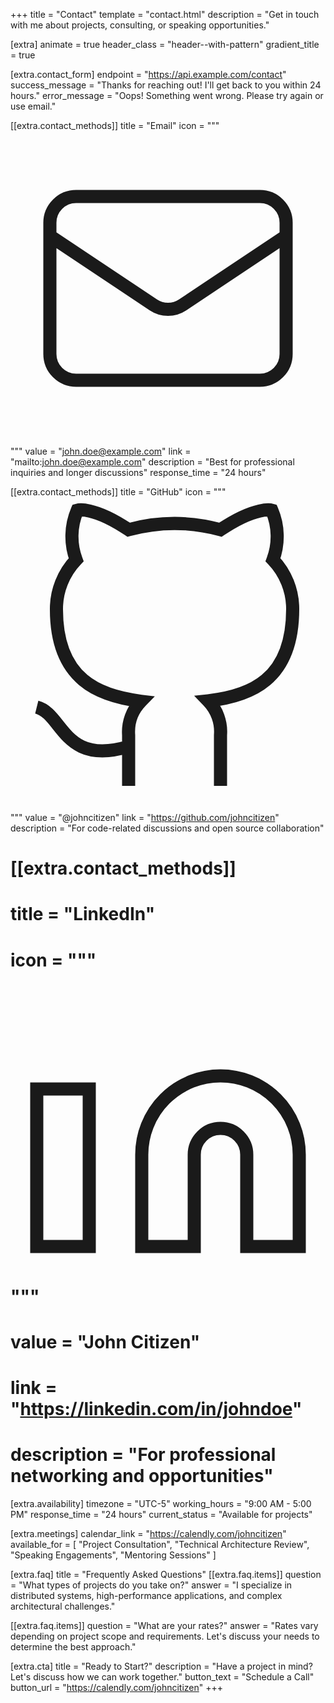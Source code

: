 +++
title = "Contact"
template = "contact.html"
description = "Get in touch with me about projects, consulting, or speaking opportunities."

[extra]
animate = true
header_class = "header--with-pattern"
gradient_title = true

[extra.contact_form]
endpoint = "https://api.example.com/contact"
success_message = "Thanks for reaching out! I'll get back to you within 24 hours."
error_message = "Oops! Something went wrong. Please try again or use email."

[[extra.contact_methods]]
title = "Email"
icon = """<svg viewBox="0 0 24 24" fill="none" stroke="currentColor"><path d="M3 8l7.89 5.26a2 2 0 002.22 0L21 8M5 19h14a2 2 0 002-2V7a2 2 0 00-2-2H5a2 2 0 00-2 2v10a2 2 0 002 2z"/></svg>"""
value = "john.doe@example.com"
link = "mailto:john.doe@example.com"
description = "Best for professional inquiries and longer discussions"
response_time = "24 hours"

[[extra.contact_methods]]
title = "GitHub"
icon = """<svg viewBox="0 0 24 24" fill="none" stroke="currentColor"><path d="M9 19c-5 1.5-5-2.5-7-3m14 6v-3.87a3.37 3.37 0 00-.94-2.61c3.14-.35 6.44-1.54 6.44-7A5.44 5.44 0 0020 4.77 5.07 5.07 0 0019.91 1S18.73.65 16 2.48a13.38 13.38 0 00-7 0C6.27.65 5.09 1 5.09 1A5.07 5.07 0 005 4.77a5.44 5.44 0 00-1.5 3.78c0 5.42 3.3 6.61 6.44 7A3.37 3.37 0 009 18.13V22"/></svg>"""
value = "@johncitizen"
link = "https://github.com/johncitizen"
description = "For code-related discussions and open source collaboration"

# [[extra.contact_methods]]
# title = "LinkedIn"
# icon = """<svg viewBox="0 0 24 24" fill="none" stroke="currentColor"><path d="M16 8a6 6 0 016 6v7h-4v-7a2 2 0 00-2-2 2 2 0 00-2 2v7h-4v-7a6 6 0 016-6zM2 9h4v12H2z"/></svg>"""
# value = "John Citizen"
# link = "https://linkedin.com/in/johndoe"
# description = "For professional networking and opportunities"

[extra.availability]
timezone = "UTC-5"
working_hours = "9:00 AM - 5:00 PM"
response_time = "24 hours"
current_status = "Available for projects"

[extra.meetings]
calendar_link = "https://calendly.com/johncitizen"
available_for = [
    "Project Consultation",
    "Technical Architecture Review",
    "Speaking Engagements",
    "Mentoring Sessions"
]

[extra.faq]
title = "Frequently Asked Questions"
[[extra.faq.items]]
question = "What types of projects do you take on?"
answer = "I specialize in distributed systems, high-performance applications, and complex architectural challenges."

[[extra.faq.items]]
question = "What are your rates?"
answer = "Rates vary depending on project scope and requirements. Let's discuss your needs to determine the best approach."

[extra.cta]
title = "Ready to Start?"
description = "Have a project in mind? Let's discuss how we can work together."
button_text = "Schedule a Call"
button_url = "https://calendly.com/johncitizen"
+++
